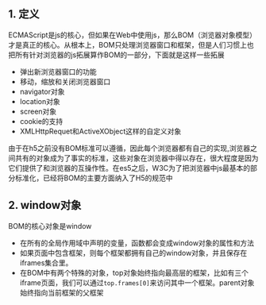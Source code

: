 ## 1. 定义

ECMAScript是js的核心，但如果在Web中使用js，那么BOM（浏览器对象模型）才是真正的核心。从根本上，BOM只处理浏览器窗口和框架，但是人们习惯上也把所有针对浏览器的js拓展算作BOM的一部分，下面就是这样一些拓展

* 弹出新浏览器窗口的功能
* 移动，缩放和关闭浏览器窗口
* navigator对象
* location对象
* screen对象
* cookie的支持
* XMLHttpRequet和ActiveXObject这样的自定义对象

由于在h5之前没有BOM标准可以遵循，因此每个浏览器都有自己的实现,浏览器之间共有的对象成为了事实的标准，这些对象在浏览器中得以存在，很大程度是因为它们提供了和浏览器的互操作性。在es5之后，W3C为了把浏览器中js最基本的部分标准化，已经将BOM的主要方面纳入了H5的规范中

## 2. window对象

BOM的核心对象是window

* 在所有的全局作用域中声明的变量，函数都会变成window对象的属性和方法
* 如果页面中包含框架，则每个框架都拥有自己的window对象，并且保存在iframes集合里。
* 在BOM中有两个特殊的对象，top对象始终指向最高层的框架，比如有三个iframe页面，我们可以通过`top.frames[0]`来访问其中一个框架。parent对象始终指向当前框架的父框架